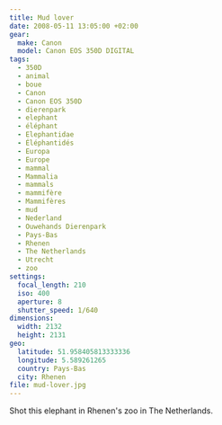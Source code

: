 ```yaml
---
title: Mud lover
date: 2008-05-11 13:05:00 +02:00
gear:
  make: Canon
  model: Canon EOS 350D DIGITAL
tags:
  - 350D
  - animal
  - boue
  - Canon
  - Canon EOS 350D
  - dierenpark
  - elephant
  - éléphant
  - Elephantidae
  - Éléphantidés
  - Europa
  - Europe
  - mammal
  - Mammalia
  - mammals
  - mammifère
  - Mammifères
  - mud
  - Nederland
  - Ouwehands Dierenpark
  - Pays-Bas
  - Rhenen
  - The Netherlands
  - Utrecht
  - zoo
settings:
  focal_length: 210
  iso: 400
  aperture: 8
  shutter_speed: 1/640
dimensions:
  width: 2132
  height: 2131
geo:
  latitude: 51.958405813333336
  longitude: 5.589261265
  country: Pays-Bas
  city: Rhenen
file: mud-lover.jpg
---
```


Shot this elephant in Rhenen's zoo in The Netherlands.

